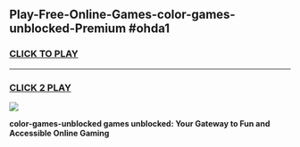 
## Play-Free-Online-Games-color-games-unblocked-Premium #ohda1
<h3>
<a href="https://premium.freeplayer.one?title=color-games-unblocked&ref=8M">CLICK TO PLAY</a></h3>
<hr>

<h3>
<a href="https://premium.freeplayer.one?title=color-games-unblocked&ref=8M">CLICK 2 PLAY</a>
  
</h3>

<a href="https://premium.freeplayer.one?title=color-games-unblocked&ref=8M"><img src="https://clearcache.store/games.png"></a>


**color-games-unblocked games unblocked: Your Gateway to Fun and Accessible Online Gaming**

